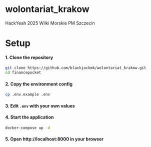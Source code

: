 # wolontariat_krakow
HackYeah 2025 Wilki Morskie PM Szczecin

# Setup
#### 1. Clone the repository
```bash
git clone https://github.com/blackjackmk/wolontariat_krakow.git
cd financepocket
```
#### 2. Copy the environment config
```bash
cp .env.example .env
```
#### 3. Edit `.env` with your own values

#### 4. Start the application
```bash
docker-compose up -d
```

#### 5. Open http://localhost:8000 in your browser
